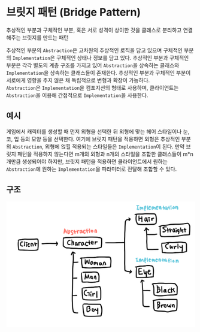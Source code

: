 # 브릿지 패턴 (Bridge Pattern)   
추상적인 부분과 구체적인 부분, 혹은 서로 성격이 상이한 것을 클래스로 분리하고 연결해주는 브릿지를 만드는 패턴   

추상적인 부분의 `Abstraction`은 고차원의 추상적인 로직을 담고 있으며 구체적인 부분의 `Implementation`은 구체적인 상태나 정보를 담고 있다. 추상적인 부분과 구체적인 부분은 각각 별도의 계층 구조를 가지고 있어 `Abstraction`을 상속하는 클래스와 `Implementation`을 상속하는 클래스들이 존재한다. 추상적인 부분과 구체적인 부분이 서로에게 영향을 주지 않은 채 독립적으로 변형과 확장이 가능하다.   
`Abstraction`은 `Implementation`을 컴포지션의 형태로 사용하며, 클라이언트는 `Abstraction`을 이용해 간접적으로 `Implementation`을 사용한다.

## 예시   
게임에서 캐릭터를 생성할 때 먼저 외형을 선택한 뒤 외형에 맞는 헤어 스타일이나 눈, 코, 입 등의 모양 등을 선택한다. 여기에 브릿지 패턴을 적용하면 외형은 추상적인 부분의 `Abstraction`, 외형에 얹힐 적용되는 스타일들은 `Implementation`이 된다. 만약 브릿지 패턴을 적용하지 않는다면 m개의 외형과 n개의 스타일을 조합한 클래스들이 m*n개만큼 생성되어야 하지만, 브릿지 패턴을 적용하면 클라이언트에서 원하는 `Abstraction`에 원하는 `Implementation`을 파라미터로 전달해 조합할 수 있다.

## 구조
<img src="./uml.jpeg" width="700px" style="max-width:100%">